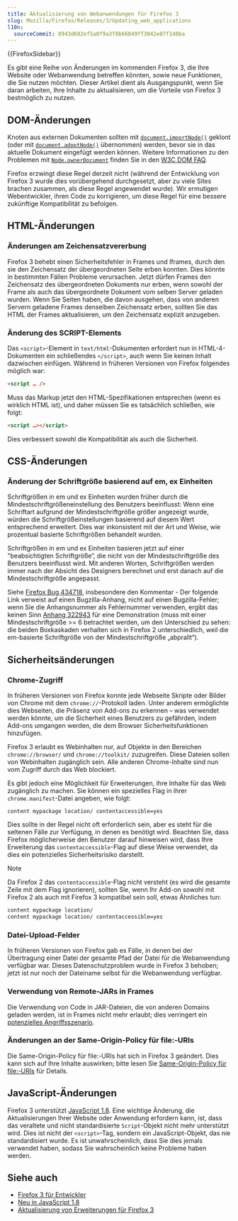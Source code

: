 ```yaml
---
title: Aktualisierung von Webanwendungen für Firefox 3
slug: Mozilla/Firefox/Releases/3/Updating_web_applications
l10n:
  sourceCommit: 8943d682ef5a0f9a3f8b66049ff3042e07f140ba
---
```


{{FirefoxSidebar}}

Es gibt eine Reihe von Änderungen im kommenden Firefox 3, die Ihre Website oder Webanwendung betreffen könnten, sowie neue Funktionen, die Sie nutzen möchten. Dieser Artikel dient als Ausgangspunkt, wenn Sie daran arbeiten, Ihre Inhalte zu aktualisieren, um die Vorteile von Firefox 3 bestmöglich zu nutzen.

## DOM-Änderungen

Knoten aus externen Dokumenten sollten mit [`document.importNode()`](/de/docs/Web/API/Document/importNode) geklont (oder mit [`document.adoptNode()`](/de/docs/Web/API/Document/adoptNode) übernommen) werden, bevor sie in das aktuelle Dokument eingefügt werden können. Weitere Informationen zu den Problemen mit [`Node.ownerDocument`](/de/docs/Web/API/Node/ownerDocument) finden Sie in den
[W3C DOM FAQ](https://www.w3.org/DOM/faq.html#ownerdoc).

Firefox erzwingt diese Regel derzeit nicht (während der Entwicklung von Firefox 3 wurde dies vorübergehend durchgesetzt, aber zu viele Sites brachen zusammen, als diese Regel angewendet wurde). Wir ermutigen Webentwickler, ihren Code zu korrigieren, um diese Regel für eine bessere zukünftige Kompatibilität zu befolgen.

## HTML-Änderungen

### Änderungen am Zeichensatzvererbung

Firefox 3 behebt einen Sicherheitsfehler in Frames und Iframes, durch den sie den Zeichensatz der übergeordneten Seite erben konnten. Dies könnte in bestimmten Fällen Probleme verursachen. Jetzt dürfen Frames den Zeichensatz des übergeordneten Dokuments nur erben, wenn sowohl der Frame als auch das übergeordnete Dokument vom selben Server geladen wurden. Wenn Sie Seiten haben, die davon ausgehen, dass von anderen Servern geladene Frames denselben Zeichensatz erben, sollten Sie das HTML der Frames aktualisieren, um den Zeichensatz explizit anzugeben.

### Änderung des SCRIPT-Elements

Das `<script>`-Element in `text/html`-Dokumenten erfordert nun in HTML-4-Dokumenten ein schließendes `</script>`, auch wenn Sie keinen Inhalt dazwischen einfügen. Während in früheren Versionen von Firefox folgendes möglich war:

```html
<script … />
```

Muss das Markup jetzt den HTML-Spezifikationen entsprechen (wenn es wirklich HTML ist), und daher müssen Sie es tatsächlich schließen, wie folgt:

```html
<script …></script>
```

Dies verbessert sowohl die Kompatibilität als auch die Sicherheit.

## CSS-Änderungen

### Änderung der Schriftgröße basierend auf em, ex Einheiten

Schriftgrößen in em und ex Einheiten wurden früher durch die Mindestschriftgrößeneinstellung des Benutzers beeinflusst: Wenn eine Schriftart aufgrund der Mindestschriftgröße größer angezeigt wurde, würden die Schriftgrößeinstellungen basierend auf diesem Wert entsprechend erweitert. Dies war inkonsistent mit der Art und Weise, wie prozentual basierte Schriftgrößen behandelt wurden.

Schriftgrößen in em und ex Einheiten basieren jetzt auf einer "beabsichtigten Schriftgröße“, die nicht von der Mindestschriftgröße des Benutzers beeinflusst wird. Mit anderen Worten, Schriftgrößen werden immer nach der Absicht des Designers berechnet und erst danach auf die Mindestschriftgröße angepasst.

Siehe [Firefox Bug 434718](https://bugzil.la/434718), insbesondere den Kommentar - Der folgende Link verweist auf einen Bugzilla-Anhang, nicht auf einen Bugzilla-Fehler; wenn Sie die Anhangsnummer als Fehlernummer verwenden, ergibt das keinen Sinn [Anhang 322943](https://bug434718.bmoattachments.org/attachment.cgi?id=322943) für eine Demonstration (muss mit einer Mindestschriftgröße >= 6 betrachtet werden, um den Unterschied zu sehen: die beiden Boxkaskaden verhalten sich in Firefox 2 unterschiedlich, weil die em-basierte Schriftgröße von der Mindestschriftgröße „abprallt“).

## Sicherheitsänderungen

### Chrome-Zugriff

In früheren Versionen von Firefox konnte jede Webseite Skripte oder Bilder von Chrome mit dem `chrome://`-Protokoll laden. Unter anderem ermöglichte dies Webseiten, die Präsenz von Add-ons zu erkennen – was verwendet werden könnte, um die Sicherheit eines Benutzers zu gefährden, indem Add-ons umgangen werden, die dem Browser Sicherheitsfunktionen hinzufügen.

Firefox 3 erlaubt es Webinhalten nur, auf Objekte in den Bereichen `chrome://browser/` und `chrome://toolkit/` zuzugreifen. Diese Dateien sollen von Webinhalten zugänglich sein. Alle anderen Chrome-Inhalte sind nun vom Zugriff durch das Web blockiert.

Es gibt jedoch eine Möglichkeit für Erweiterungen, ihre Inhalte für das Web zugänglich zu machen. Sie können ein spezielles Flag in ihrer `chrome.manifest`-Datei angeben, wie folgt:

```plain
content mypackage location/ contentaccessible=yes
```

Dies sollte in der Regel nicht oft erforderlich sein, aber es steht für die seltenen Fälle zur Verfügung, in denen es benötigt wird. Beachten Sie, dass Firefox möglicherweise den Benutzer darauf hinweisen wird, dass Ihre Erweiterung das `contentaccessible`-Flag auf diese Weise verwendet, da dies ein potenzielles Sicherheitsrisiko darstellt.

> [!NOTE]
> Da Firefox 2 das `contentaccessible`-Flag nicht versteht (es wird die gesamte Zeile mit dem Flag ignorieren), sollten Sie, wenn Ihr Add-on sowohl mit Firefox 2 als auch mit Firefox 3 kompatibel sein soll, etwas Ähnliches tun:
>
> ```bash
> content mypackage location/
> content mypackage location/ contentaccessible=yes
>
> ```

### Datei-Upload-Felder

In früheren Versionen von Firefox gab es Fälle, in denen bei der Übertragung einer Datei der gesamte Pfad der Datei für die Webanwendung verfügbar war. Dieses Datenschutzproblem wurde in Firefox 3 behoben; jetzt ist nur noch der Dateiname selbst für die Webanwendung verfügbar.

### Verwendung von Remote-JARs in Frames

Die Verwendung von Code in JAR-Dateien, die von anderen Domains geladen werden, ist in Frames nicht mehr erlaubt; dies verringert ein [potenzielles Angriffsszenario](https://www.mozilla.org/en-US/security/advisories/mfsa2008-23/).

### Änderungen an der Same-Origin-Policy für file:-URIs

Die Same-Origin-Policy für file:-URIs hat sich in Firefox 3 geändert. Dies kann sich auf Ihre Inhalte auswirken; bitte lesen Sie [Same-Origin-Policy für file:-URIs](/de/docs/Web/Security/Same-origin_policy#file_origins) für Details.

## JavaScript-Änderungen

Firefox 3 unterstützt [JavaScript 1.8](/de/docs/New_in_JavaScript_1.8). Eine wichtige Änderung, die Aktualisierungen Ihrer Website oder Anwendung erfordern kann, ist, dass das veraltete und nicht standardisierte `Script`-Objekt nicht mehr unterstützt wird. Dies ist nicht der `<script>`-Tag, sondern ein JavaScript-Objekt, das nie standardisiert wurde. Es ist unwahrscheinlich, dass Sie dies jemals verwendet haben, sodass Sie wahrscheinlich keine Probleme haben werden.

## Siehe auch

- [Firefox 3 für Entwickler](/de/docs/Mozilla/Firefox/Releases/3)
- [Neu in JavaScript 1.8](/de/docs/New_in_JavaScript_1.8)
- [Aktualisierung von Erweiterungen für Firefox 3](/de/docs/Mozilla/Firefox/Releases/3/Updating_extensions)
